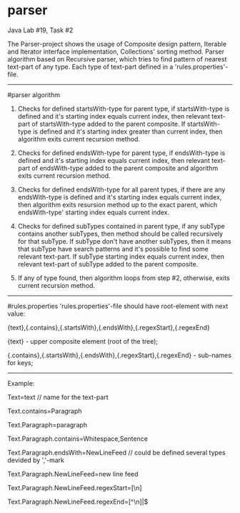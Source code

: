 # parser
Java Lab #19, Task #2

The Parser-project shows the usage of Composite design pattern, Iterable and Iterator interface implementation, Collections' sorting method. Parser algorithm based on Recursive parser, which tries to find pattern of nearest text-part of any type. Each type of text-part defined in a 'rules.properties'-file.


***
#parser algorithm

1. Checks for defined startsWith-type for parent type, if startsWith-type is defined and it's starting index equals current index, then relevant text-part of startsWith-type added to the parent composite. If startsWith-type is defined and it's starting index greater than current index, then algorithm exits current recursion method.

2. Checks for defined endsWith-type for parent type, if endsWith-type is defined and it's starting index equals current index, then relevant text-part of endsWith-type added to the parent composite and algorithm exits current recursion method.

3. Checks for defined endsWith-type for all parent types, if there are any endsWith-type is defined and it's starting index equals current index, then algorithm exits resursion method up to the exact parent, which endsWith-type' starting index equals current index.

4. Checks for defined subTypes contained in parent type, if any subType contains another subTypes, then method should be called recursively for that subType. If subType don't have another subTypes, then it means that subType have search patterns and it's possible to find some relevant text-part. If subType starting index equals current index, then relevant text-part of subType added to the parent composite.

5. If any of type found, then algorithm loops from step #2, otherwise, exits current recursion method.


***
#rules.properties
'rules.properties'-file should have root-element with next value:

{text},{.contains},{.startsWith},{.endsWith},{.regexStart},{.regexEnd}

{text} - upper composite element (root of the tree);

{.contains},{.startsWith},{.endsWith},{.regexStart},{.regexEnd} - sub-names for keys;


***
Example:

Text=text // name for the text-part

Text.contains=Paragraph

Text.Paragraph=paragraph

Text.Paragraph.contains=Whitespace,Sentence

Text.Paragraph.endsWith=NewLineFeed // could be defined several types devided by ','-mark

Text.Paragraph.NewLineFeed=new line feed

Text.Paragraph.NewLineFeed.regexStart=[\\n]

Text.Paragraph.NewLineFeed.regexEnd=[^\\n]|$
